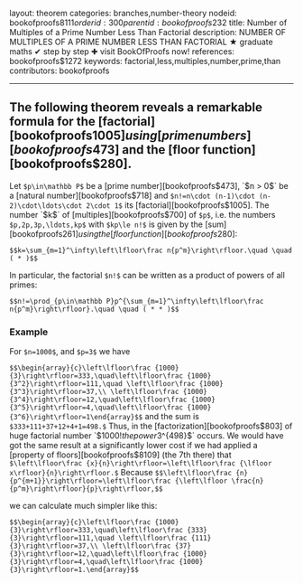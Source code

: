 layout: theorem
categories: branches,number-theory
nodeid: bookofproofs$8111
orderid: 300
parentid: bookofproofs$232
title: Number of Multiples of a Prime Number Less Than Factorial
description: NUMBER OF MULTIPLES OF A PRIME NUMBER LESS THAN FACTORIAL &#9733; graduate maths &#10004; step by step &#10010; visit BookOfProofs now!
references: bookofproofs$1272
keywords: factorial,less,multiples,number,prime,than
contributors: bookofproofs

---
The following theorem reveals a remarkable formula for the [factorial][bookofproofs$1005] using [prime numbers][bookofproofs$473] and the [floor function][bookofproofs$280].
---

Let `$p\in\mathbb P$` be a [prime number][bookofproofs$473], `$n > 0$` be a [natural number][bookofproofs$718] and `$n!=n\cdot (n-1)\cdot (n-2)\cdot\ldots\cdot 2\cdot 1$` its [factorial][bookofproofs$1005]. The number `$k$` of [multiples][bookofproofs$700] of `$p$`, i.e. the numbers `$p,2p,3p,\ldots,kp$` with `$kp\le n!$` is given by the [sum][bookofproofs$261] using the [floor function][bookofproofs$280]:

`$$k=\sum_{m=1}^\infty\left\lfloor\frac n{p^m}\right\rfloor.\quad \quad ( * )$$`

In particular, the factorial `$n!$` can be written as a product of powers of all primes:

`$$n!=\prod_{p\in\mathbb P}p^{\sum_{m=1}^\infty\left\lfloor\frac n{p^m}\right\rfloor}.\quad \quad ( * * )$$`


### Example

For `$n=1000$`, and `$p=3$` we have 

`$$\begin{array}{c}\left\lfloor\frac {1000}{3}\right\rfloor=333,\quad\left\lfloor\frac {1000}{3^2}\right\rfloor=111,\quad \left\lfloor\frac {1000}{3^3}\right\rfloor=37,\\
\left\lfloor\frac {1000}{3^4}\right\rfloor=12,\quad\left\lfloor\frac {1000}{3^5}\right\rfloor=4,\quad\left\lfloor\frac {1000}{3^6}\right\rfloor=1\end{array}$$`
and the sum is `$333+111+37+12+4+1=498.$` Thus, in the [factorization][bookofproofs$803] of huge factorial number `$1000!$` the power `$3^{498}$` occurs. We would have got the same result at a significantly lower cost if we had applied a [property of floors][bookofproofs$8109] (the 7th there) that `$\left\lfloor\frac {x}{n}\right\rfloor=\left\lfloor\frac {\lfloor x\rfloor}{n}\right\rfloor.$` Because `$$\left\lfloor\frac {n}{p^{m+1}}\right\rfloor=\left\lfloor\frac {\left\lfloor \frac{n}{p^m}\right\rfloor}{p}\right\rfloor,$$`

we can calculate much simpler like this:

`$$\begin{array}{c}\left\lfloor\frac {1000}{3}\right\rfloor=333,\quad\left\lfloor\frac {333}{3}\right\rfloor=111,\quad \left\lfloor\frac {111}{3}\right\rfloor=37,\\
\left\lfloor\frac {37}{3}\right\rfloor=12,\quad\left\lfloor\frac {1000}{3}\right\rfloor=4,\quad\left\lfloor\frac {1000}{3}\right\rfloor=1.\end{array}$$`
